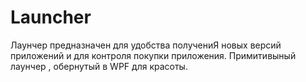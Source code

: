 Launcher
============
Лаунчер предназначен для удобства получениЯ новых версий приложений и для контроля покупки приложения.
Примитивыный лаунчер , обернутый в WPF для красоты. 
